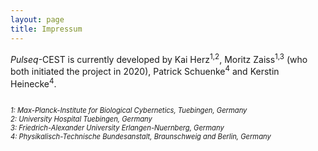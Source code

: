 ```yaml
---
layout: page
title: Impressum
---
```


<i>Pulseq</i>-CEST is currently developed by Kai Herz<sup>1,2</sup>, Moritz Zaiss<sup>1,3</sup> (who both initiated the project in 2020), Patrick Schuenke<sup>4</sup> and Kerstin Heinecke<sup>4</sup>.

<i style="font-size:80%;"><br>1: Max-Planck-Institute for Biological Cybernetics, Tuebingen, Germany
<br>2: University Hospital Tuebingen, Germany
<br>3: Friedrich-Alexander University Erlangen-Nuernberg, Germany
<br>4: Physikalisch-Technische Bundesanstalt, Braunschweig and Berlin, Germany</i>
